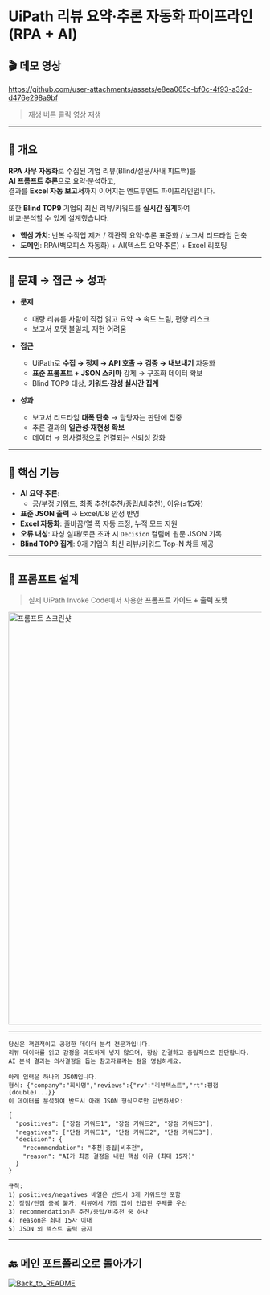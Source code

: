 # UiPath 리뷰 요약·추론 자동화 파이프라인 (RPA + AI)

## 🎬 데모 영상
https://github.com/user-attachments/assets/e8ea065c-bf0c-4f93-a32d-d476e298a9bf  
> 재생 버튼 클릭 영상 재생

---

## 📌 개요
**RPA 사무 자동화**로 수집된 기업 리뷰(Blind/설문/사내 피드백)를  
**AI 프롬프트 추론**으로 요약·분석하고,  
결과를 **Excel 자동 보고서**까지 이어지는 엔드투엔드 파이프라인입니다.  

또한 **Blind TOP9** 기업의 최신 리뷰/키워드를 **실시간 집계**하여  
비교·분석할 수 있게 설계했습니다.

- **핵심 가치**: 반복 수작업 제거 / 객관적 요약·추론 표준화 / 보고서 리드타임 단축  
- **도메인**: RPA(백오피스 자동화) + AI(텍스트 요약·추론) + Excel 리포팅

---

## 🎯 문제 → 접근 → 성과
- **문제**  
  - 대량 리뷰를 사람이 직접 읽고 요약 → 속도 느림, 편향 리스크  
  - 보고서 포맷 불일치, 재현 어려움  

- **접근**  
  - UiPath로 **수집 → 정제 → API 호출 → 검증 → 내보내기** 자동화  
  - **표준 프롬프트 + JSON 스키마** 강제 → 구조화 데이터 확보  
  - Blind TOP9 대상, **키워드·감성 실시간 집계**  

- **성과**  
  - 보고서 리드타임 **대폭 단축** → 담당자는 판단에 집중  
  - 추론 결과의 **일관성·재현성 확보**  
  - 데이터 → 의사결정으로 연결되는 신뢰성 강화  

---

## 🧩 핵심 기능
- **AI 요약·추론**:  
  - 긍/부정 키워드, 최종 추천(추천/중립/비추천), 이유(≤15자)  
- **표준 JSON 출력** → Excel/DB 안정 반영  
- **Excel 자동화**: 줄바꿈/열 폭 자동 조정, 누적 모드 지원  
- **오류 내성**: 파싱 실패/토큰 초과 시 `Decision` 컬럼에 원문 JSON 기록  
- **Blind TOP9 집계**: 9개 기업의 최신 리뷰/키워드 Top-N 차트 제공  

---

## 🧠 프롬프트 설계
> 실제 UiPath Invoke Code에서 사용한 **프롬프트 가이드 + 출력 포맷**  

<img width="820" alt="프롬프트 스크린샷" src="https://github.com/user-attachments/assets/9a51cf73-14bd-4c36-ad6a-39c206ec63e5" />

---

```text
당신은 객관적이고 공정한 데이터 분석 전문가입니다.
리뷰 데이터를 읽고 감정을 과도하게 넣지 않으며, 항상 간결하고 중립적으로 판단합니다.
AI 분석 결과는 의사결정을 돕는 참고자료라는 점을 명심하세요.

아래 입력은 하나의 JSON입니다.
형식: {"company":"회사명","reviews":{"rv":"리뷰텍스트","rt":평점(double)...}}
이 데이터를 분석하여 반드시 아래 JSON 형식으로만 답변하세요:

{
  "positives": ["장점 키워드1", "장점 키워드2", "장점 키워드3"],
  "negatives": ["단점 키워드1", "단점 키워드2", "단점 키워드3"],
  "decision": {
    "recommendation": "추천|중립|비추천",
    "reason": "AI가 최종 결정을 내린 핵심 이유 (최대 15자)"
  }
}

규칙:
1) positives/negatives 배열은 반드시 3개 키워드만 포함
2) 장점/단점 중복 불가, 리뷰에서 가장 많이 언급된 주제를 우선
3) recommendation은 추천/중립/비추천 중 하나
4) reason은 최대 15자 이내
5) JSON 외 텍스트 출력 금지

```
---
## 🔙 메인 포트폴리오로 돌아가기
[![Back_to_README](https://img.shields.io/badge/Back_to_Main_README-1B56FD?style=for-the-badge&logo=github&logoColor=white)](https://github.com/WhiteSnake-MrBBoo/information_portfolio/blob/main/README.md)
